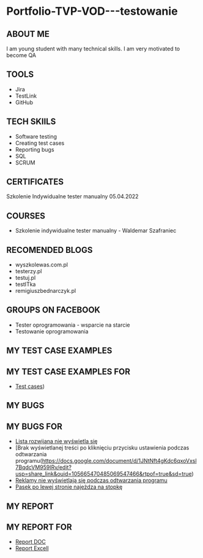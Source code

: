 # Portfolio-TVP-VOD---testowanie
## ABOUT ME
I am young student with many technical skills. I am very motivated to become QA
## TOOLS
* Jira
* TestLink
* GitHub
## TECH SKIILS
* Software testing
* Creating test cases
* Reporting bugs
* SQL
* SCRUM
## CERTIFICATES
Szkolenie Indywidualne tester manualny 05.04.2022
## COURSES
* Szkolenie indywidualne tester manualny - Waldemar Szafraniec
## RECOMENDED BLOGS
* wyszkolewas.com.pl
* testerzy.pl
* testuj.pl
* testITka
* remigiuszbednarczyk.pl
## GROUPS ON FACEBOOK
* Tester oprogramowania - wsparcie na starcie
* Testowanie oprogramowania
## MY TEST CASE EXAMPLES
## MY TEST CASE EXAMPLES FOR 
* [Test cases](https://drive.google.com/file/d/14y3P61Mnoc65Y0TNK_b8dDg85if-fhzu/view?usp=share_link))
## MY BUGS
## MY BUGS FOR 
* [Lista rozwijana nie wyświetla się](https://docs.google.com/document/d/1Wnq0PP8ZB20t4IgS3RqFDMxXqw1NrCqe/edit?usp=share_link&ouid=105665470485069547466&rtpof=true&sd=true)
* [Brak wyświetlanej treści po kliknięciu przycisku ustawienia podczas odtwarzania programu(https://docs.google.com/document/d/1JNtNft4gKdc6qxoVxsl7BqdcVM959IRv/edit?usp=share_link&ouid=105665470485069547466&rtpof=true&sd=true)
* [Reklamy nie wyświetlają się podczas odtwarzania programu](https://docs.google.com/document/d/1JO2hnOfjNsDo3mJRp2lNeDeise_0z37V/edit?usp=share_link&ouid=105665470485069547466&rtpof=true&sd=true)
* [Pasek po lewej stronie najeżdza na stopkę](https://docs.google.com/document/d/1iIQtagaqKqLtIgln17DqDmMOpjMun_3x/edit?usp=share_link&ouid=105665470485069547466&rtpof=true&sd=true)

## MY REPORT
## MY REPORT FOR 
* [Report DOC](https://docs.google.com/document/d/17W5KnSytXIq4GA3PCvB_96OyQTdZeOh5/edit?usp=share_link&ouid=105665470485069547466&rtpof=true&sd=true)
* [Report Excell](https://docs.google.com/spreadsheets/d/1ojKEQeTuyKHukro4k60dPuPYCOdzKdTM/edit?usp=share_link&ouid=105665470485069547466&rtpof=true&sd=true)
